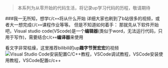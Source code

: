 >本系列为从零开始的代码生活，将记录up学习代码的历程，敬请期待

###我一无所知，想学`C`/`C++`将从什么开始
详细大家也刷到了b站很多的视频，或者大一想完成`C`/`C++`课程作业等等。
但是不知道如何着手：
那就先从下软件开始吧，Visual studio code(VScode)是一个**编辑器**(类似于word，无法运行代码，只用于写作)，需要结合`C`/`C++`**编译器**来使用

看文字非常枯燥，这里推荐bilibili的up**趣字节贺宏宏**的视频
![Visual Studio Code安装配置C/C++教程，VSCode调试教程，VSCode安装使用教程，VSCode配置c/c++](https://www.bilibili.com/video/BV19c411G7ey?p=1&vd_source=221d3894aaed044dae28e48c4e156f42)
